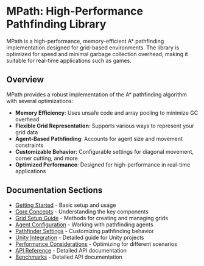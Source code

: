 # MPath: High-Performance Pathfinding Library

MPath is a high-performance, memory-efficient A* pathfinding implementation designed for grid-based environments. The library is optimized for speed and minimal garbage collection overhead, making it suitable for real-time applications such as games.

## Overview

MPath provides a robust implementation of the A* pathfinding algorithm with several optimizations:

- **Memory Efficiency**: Uses unsafe code and array pooling to minimize GC overhead
- **Flexible Grid Representation**: Supports various ways to represent your grid data
- **Agent-Based Pathfinding**: Accounts for agent size and movement constraints
- **Customizable Behavior**: Configurable settings for diagonal movement, corner cutting, and more
- **Optimized Performance**: Designed for high-performance in real-time applications

## Documentation Sections

- [Getting Started](guides/getting-started.md) - Basic setup and usage
- [Core Concepts](guides/core-concepts.md) - Understanding the key components
- [Grid Setup Guide](guides/grid-setup.md) - Methods for creating and managing grids
- [Agent Configuration](guides/agent-configuration.md) - Working with pathfinding agents
- [Pathfinder Settings](guides/pathfinder-settings.md) - Customizing pathfinding behavior
- [Unity Integration](guides/unity-example.md) - Detailed guide for Unity projects
- [Performance Considerations](guides/performance.md) - Optimizing for different scenarios
- [API Reference](api/README.md) - Detailed API documentation
- [Benchmarks](benchmarks/README.md) - Detailed API documentation
